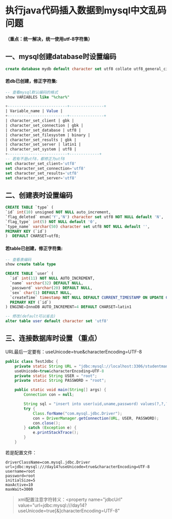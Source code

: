 # 执行java代码插入数据到mysql中文乱码问题

#### （重点：统一解决，统一使用utf-8字符集）

## 一、mysql创建database时设置编码

```sql
create database mydb default character set utf8 collate utf8_general_ci;
```

#### 若db已创建，修正字符集:

```sql
-- 查看mysql默认编码的格式
show VARIABLES like "%char%"

+--------------------------+---------------+
| Variable_name | Value |
+--------------------------+---------------+
| character_set_client | gbk |
| character_set_connection | gbk |
| character_set_database | utf8 |
| character_set_filesystem | binary |
| character_set_results | gbk |
| character_set_server | latin1 |
| character_set_system | utf8 |
+--------------------------+-------------+
-- 若有不是utf8，都修正为utf8
set character_set_client='utf8'
set character_set_connection='utf8'
set character_set_results='utf8'
set character_set_server='utf8'
```



## 二、创建表时设置编码

```sql
CREATE TABLE `type` ( 
`id` int(10) unsigned NOT NULL auto_increment, 
`flag_deleted` enum('Y','N') character set utf8 NOT NULL default 'N', 
`flag_type` int(5) NOT NULL default '0', 
`type_name` varchar(50) character set utf8 NOT NULL default '', 
PRIMARY KEY (`id`) 
)  DEFAULT CHARSET=utf8; 
```

#### 若table已创建，修正字符集:

```sql
-- 查看表编码
show create table type

CREATE TABLE `user` (
  `id` int(11) NOT NULL AUTO_INCREMENT,
  `name` varchar(32) DEFAULT NULL,
  `password` varchar(20) DEFAULT NULL,
  `sex` char(1) DEFAULT NULL,
  `createTime` timestamp NOT NULL DEFAULT CURRENT_TIMESTAMP ON UPDATE CURRENT_TIMESTAMP,
  PRIMARY KEY (`id`)
) ENGINE=InnoDB AUTO_INCREMENT=4 DEFAULT CHARSET=latin1

-- 修改(default可以省去)
alter table user default character set 'utf8'
```



## 三、连接数据库时设置 （重点）



URL最后一定要有：useUnicode=true&characterEncoding=UTF-8

```java
public class TestJdbc {
    private static String URL = "jdbc:mysql://localhost:3306/studentmanage?useUnicode=true&characterEncoding=UTF-8";
    useUnicode=true&characterEncoding=UTF-8
    private static String USER = "root";
    private static String PASSWORD = "root";

    public static void main(String[] args) {
        Connection con = null;

        String sql = "insert into user(uid,uname,password) values(?,?,?)";
        try {
            Class.forName("com.mysql.jdbc.Driver");
            con = DriverManager.getConnection(URL, USER, PASSWORD);
            con.close();
        } catch (Exception e) {
            e.printStackTrace();
        } 
    }
```

若是配置文件：

```properties
driverClassName=com.mysql.jdbc.Driver
url=jdbc:mysql:///day14?useUnicode=true&characterEncoding=UTF-8
username=root
password=root
initialSize=5
maxActive=10
maxWait=3000
```

> xml配置注意字符转义：<property name="jdbcUrl" value="url=jdbc:mysql:///day14?useUnicode=true[&amp;]characterEncoding=UTF-8"









